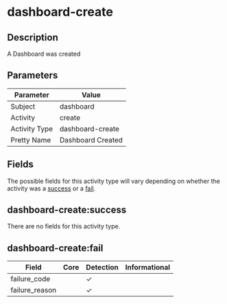 dashboard-create
================

Description
-----------
A Dashboard was created 

Parameters
----------
| Parameter     | Value             |
| ------------- | ----------------- |
| Subject       | dashboard         |
| Activity      | create            |
| Activity Type | dashboard-create  |
| Pretty Name   | Dashboard Created |


Fields
------

The possible fields for this activity type will vary depending on whether the activity was a [success](#dashboard-createsuccess) or a [fail](#dashboard-createfail).


dashboard-create:success
------------------------

There are no fields for this activity type.


dashboard-create:fail
---------------------

| Field          | Core | Detection | Informational |
| -------------- | ---- | --------- | ------------- |
| failure_code   |      | &#10003;  |               |
| failure_reason |      | &#10003;  |               |